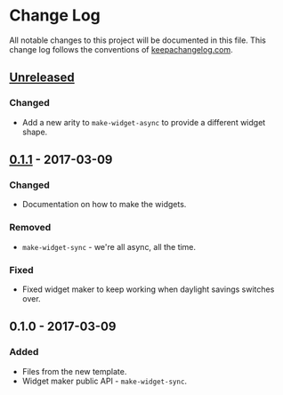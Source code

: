 # Change Log
All notable changes to this project will be documented in this file. This change log follows the conventions of [keepachangelog.com](http://keepachangelog.com/).

## [Unreleased]
### Changed
- Add a new arity to `make-widget-async` to provide a different widget shape.

## [0.1.1] - 2017-03-09
### Changed
- Documentation on how to make the widgets.

### Removed
- `make-widget-sync` - we're all async, all the time.

### Fixed
- Fixed widget maker to keep working when daylight savings switches over.

## 0.1.0 - 2017-03-09
### Added
- Files from the new template.
- Widget maker public API - `make-widget-sync`.

[Unreleased]: https://github.com/your-name/uniappi/compare/0.1.1...HEAD
[0.1.1]: https://github.com/your-name/uniappi/compare/0.1.0...0.1.1
